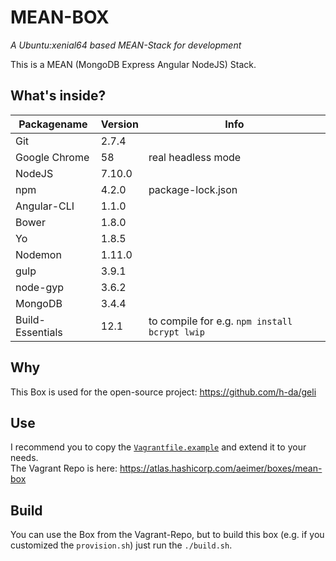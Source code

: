 # MEAN-BOX
_A Ubuntu:xenial64 based MEAN-Stack for development_

This is a MEAN (MongoDB Express Angular NodeJS) Stack.

## What's inside?
| Packagename      | Version | Info                                          |
|------------------|---------|-----------------------------------------------|
| Git              | 2.7.4   |                                               |
| Google Chrome    | 58      | real headless mode                            |
| NodeJS           | 7.10.0  |                                               |
| npm              | 4.2.0   | package-lock.json                             |
| Angular-CLI      | 1.1.0   |                                               |
| Bower            | 1.8.0   |                                               |
| Yo               | 1.8.5   |                                               |
| Nodemon          | 1.11.0  |                                               |
| gulp             | 3.9.1   |                                               |
| node-gyp         | 3.6.2   |                                               |
| MongoDB          | 3.4.4   |                                               |
| Build-Essentials | 12.1    | to compile for e.g. `npm install bcrypt lwip` |

## Why
This Box is used for the open-source project: https://github.com/h-da/geli

## Use
I recommend you to copy the [`Vagrantfile.example`](Vagrantfile.example) and extend it to your needs.   
The Vagrant Repo is here: https://atlas.hashicorp.com/aeimer/boxes/mean-box

## Build
You can use the Box from the Vagrant-Repo, but to build this box (e.g. if you customized the `provision.sh`) just run the `./build.sh`.
